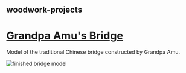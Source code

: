 ## woodwork-projects



# [Grandpa Amu's Bridge](https://tompaton.github.io/grandpa-amus-bridge/)

Model of the traditional Chinese bridge constructed by Grandpa Amu.

![finished bridge model](https://tompaton.github.io/grandpa-amus-bridge/photos/20200822_103315.jpg)
